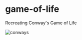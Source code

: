 # game-of-life
Recreating Conway's Game of Life


![conways](https://github.com/axgw/game-of-life/assets/110344381/12a30aeb-8af0-460a-bcac-ca149d600be2)
